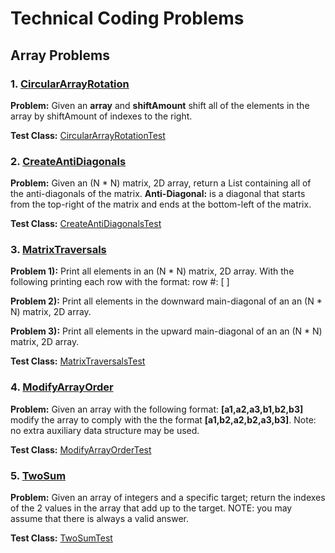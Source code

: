 # Technical Coding Problems

## Array Problems

### 1. [CircularArrayRotation](https://github.com/matthewddiaz/Technical-Coding-Problems/blob/master/src.com.matthewddiaz.technical_coding_problems/arrayProblems/CircularArrayRotation.java)

**Problem:** Given an **array** and **shiftAmount** shift all of the elements in the array by shiftAmount of indexes to 
the right.

**Test Class:** [CircularArrayRotationTest](https://github.com/matthewddiaz/Technical-Coding-Problems/blob/master/test/arrayProblems/CircularArrayRotationTest.java)



### 2. [CreateAntiDiagonals](https://github.com/matthewddiaz/Technical-Coding-Problems/blob/master/src.com.matthewddiaz.technical_coding_problems/arrayProblems/CreateAntiDiagonals.java)

**Problem:** Given an (N * N) matrix, 2D array, return a List containing all of the anti-diagonals of the matrix.
    **Anti-Diagonal:** is a diagonal that starts from the top-right of the matrix and ends at the bottom-left of the matrix. 

**Test Class:** [CreateAntiDiagonalsTest](https://github.com/matthewddiaz/Technical-Coding-Problems/blob/master/test/arrayProblems/CreateAntiDiagonalsTest.java)



### 3. [MatrixTraversals](https://github.com/matthewddiaz/Technical-Coding-Problems/blob/master/src.com.matthewddiaz.technical_coding_problems/arrayProblems/MatrixTraversals.java)

**Problem 1):** Print all elements in an (N * N) matrix, 2D array. With the following printing each row with the format: row #: [ ]
                
**Problem 2):** Print all elements in the downward main-diagonal of an an (N * N) matrix, 2D array.  

**Problem 3):** Print all elements in the upward main-diagonal of an an (N * N) matrix, 2D array.

**Test Class:** [MatrixTraversalsTest](https://github.com/matthewddiaz/Technical-Coding-Problems/blob/master/test/arrayProblems/MatrixTraversalsTest.java)



### 4. [ModifyArrayOrder](https://github.com/matthewddiaz/Technical-Coding-Problems/blob/master/src.com.matthewddiaz.technical_coding_problems/arrayProblems/ModifyArrayOrder.java)

**Problem:** Given an array with the following format: **[a1,a2,a3,b1,b2,b3]** modify the array to comply with the 
the format **[a1,b2,a2,b2,a3,b3]**. Note: no extra auxiliary data structure may be used.

**Test Class:** [ModifyArrayOrderTest](https://github.com/matthewddiaz/Technical-Coding-Problems/blob/master/test/arrayProblems/ModifyArrayOrderTest.java)



### 5. [TwoSum](https://github.com/matthewddiaz/Technical-Coding-Problems/blob/master/src.com.matthewddiaz.technical_coding_problems/arrayProblems/TwoSum.java)

**Problem:** Given an array of integers and a specific target; return the indexes of the 2 values in the array that 
add up to the target. NOTE: you may assume that there is always a valid answer.

**Test Class:** [TwoSumTest](https://github.com/matthewddiaz/Technical-Coding-Problems/blob/master/test/arrayProblems/TwoSumTest.java)



